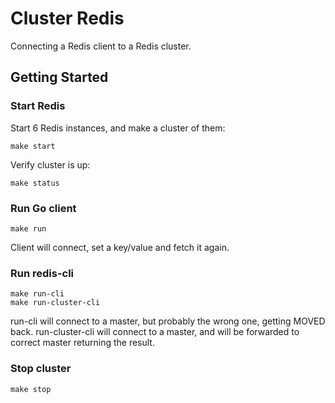 # Cluster Redis

Connecting a Redis client to a Redis cluster.

## Getting Started

### Start Redis

Start 6 Redis instances, and make a cluster of them:

```
make start
```

Verify cluster is up:

```
make status
```

### Run Go client

```
make run
```

Client will connect, set a key/value and fetch it again.

### Run redis-cli

```
make run-cli
make run-cluster-cli
```

run-cli will connect to a master, but probably the wrong one, getting MOVED back.
run-cluster-cli will connect to a master, and will be forwarded to correct master returning the result.

### Stop cluster

```
make stop
```
